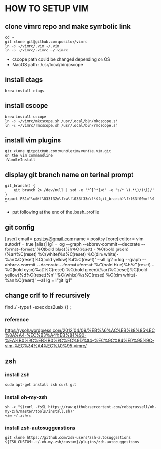 # HOW TO SETUP VIM



## clone vimrc repo and make symbolic link
    cd ~  
    git clone git@github.com:positoy/vimrc  
    ln -s ~/vimrc/.vim ~/.vim  
    ln -s ~/vimrc/.vimrc ~/.vimrc  
* cscope path could be changed depending on OS  
* MacOS path : /usr/local/bin/cscope  

## install ctags
    brew install ctags  

## install cscope
    brew install cscope  
    ln -s ~/vimrc/mkcscope.sh /usr/local/bin/mkcscope.sh  
    ln -s ~/vimrc/rmcscope.sh /usr/local/bin/rmcscope.sh  

## install vim plugins
    git clone git@github.com:VundleVim/Vundle.vim.git
    on the vim commandline  
    :VundleInstall  

## display git branch name on terinal prompt
    git_branch() {
        git branch 2> /dev/null | sed -e '/^[^*]/d' -e 's/* \(.*\)/(\1)/'
    }
    export PS1="\u@\[\033[32m\]\w\[\033[33m\]\$(git_branch)\[\033[00m\]\$ " 
* put following at the end of the .bash_profile

## git config
[user]
	email = positoy@gmail.com
	name = positoy
[core]
	editor = vim
	autoclrf = true
[alias]
lg1 = log --graph --abbrev-commit --decorate --format=format:'%C(bold blue)%h%C(reset) - %C(bold green)(%ar)%C(reset) %C(white)%s%C(reset) %C(dim white)- %an%C(reset)%C(bold yellow)%d%C(reset)' --all
lg2 = log --graph --abbrev-commit --decorate --format=format:'%C(bold blue)%h%C(reset) - %C(bold cyan)%aD%C(reset) %C(bold green)(%ar)%C(reset)%C(bold yellow)%d%C(reset)%n''          %C(white)%s%C(reset) %C(dim white)- %an%C(reset)' --all
lg = !"git lg1"

## change crlf to lf recursively
find ./ -type f -exec dos2unix {} \;

### reference
https://ysoh.wordpress.com/2012/04/09/%EB%A6%AC%EB%88%85%EC%8A%A4-%EC%BB%A4%EB%84%90-%EA%B0%9C%EB%B0%9C%EC%9D%84-%EC%9C%84%ED%95%9C-vim-%EC%84%A4%EC%A0%95-vimrc/  

## zsh
### install zsh
    sudo apt-get install zsh curl git
### install oh-my-zsh
    sh -c "$(curl -fsSL https://raw.githubusercontent.com/robbyrussell/oh-my-zsh/master/tools/install.sh)"
    vim ~/.zshrc
### install zsh-autosuggenstions
    git clone https://github.com/zsh-users/zsh-autosuggestions ${ZSH_CUSTOM:-~/.oh-my-zsh/custom}/plugins/zsh-autosuggestions
